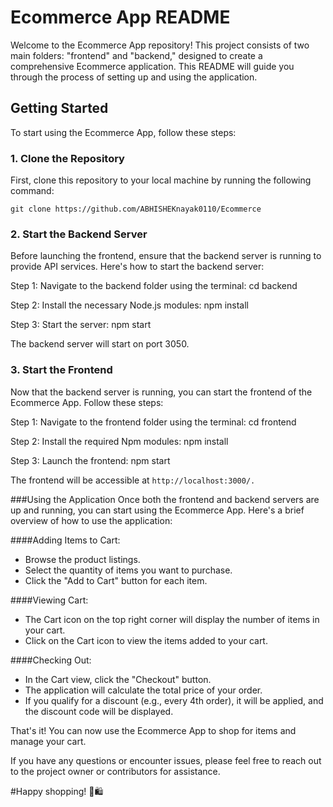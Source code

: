 # Ecommerce App README

Welcome to the Ecommerce App repository! This project consists of two main folders: "frontend" and "backend," designed to create a comprehensive Ecommerce application. This README will guide you through the process of setting up and using the application.

## Getting Started

To start using the Ecommerce App, follow these steps:

### 1. Clone the Repository

First, clone this repository to your local machine by running the following command:

```shell
git clone https://github.com/ABHISHEKnayak0110/Ecommerce
```
### 2. Start the Backend Server
Before launching the frontend, ensure that the backend server is running to provide API services. Here's how to start the backend server:

Step 1: Navigate to the backend folder using the terminal:
cd backend

Step 2: Install the necessary Node.js modules:
npm install

Step 3: Start the server:
npm start

The backend server will start on port 3050.

### 3. Start the Frontend
Now that the backend server is running, you can start the frontend of the Ecommerce App. Follow these steps:

Step 1: Navigate to the frontend folder using the terminal:
cd frontend

Step 2: Install the required Npm modules:
npm install

Step 3: Launch the frontend:
npm start

The frontend will be accessible at ```http://localhost:3000/.```

###Using the Application
Once both the frontend and backend servers are up and running, you can start using the Ecommerce App. Here's a brief overview of how to use the application:

####Adding Items to Cart:

- Browse the product listings.
- Select the quantity of items you want to purchase.
- Click the "Add to Cart" button for each item.

####Viewing Cart:

- The Cart icon on the top right corner will display the number of items in your cart.
- Click on the Cart icon to view the items added to your cart.

####Checking Out:

- In the Cart view, click the "Checkout" button.
- The application will calculate the total price of your order.
- If you qualify for a discount (e.g., every 4th order), it will be applied, and the discount code will be displayed.

That's it! You can now use the Ecommerce App to shop for items and manage your cart.

If you have any questions or encounter issues, please feel free to reach out to the project owner or contributors for assistance.

#Happy shopping! 🛒🛍️

